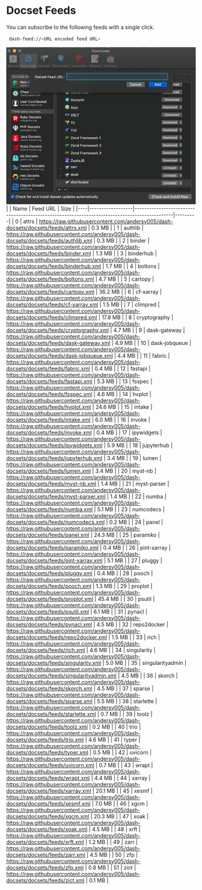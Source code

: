 # Docset Feeds

You can subscribe to the following feeds with a single click.

```bash
 dash-feed://<URL encoded feed URL>
```


![dash-docsets](https://github.com/andersy005/dash-docsets/raw/main/images/how-to-add-feed.png)
|    | Name             | Feed URL                                                                                     | Size    |
|----|------------------|----------------------------------------------------------------------------------------------|---------|
|  0 | attrs            | https://raw.githubusercontent.com/andersy005/dash-docsets/docsets/feeds/attrs.xml            | 0.3 MB  |
|  1 | authlib          | https://raw.githubusercontent.com/andersy005/dash-docsets/docsets/feeds/authlib.xml          | 0.3 MB  |
|  2 | binder           | https://raw.githubusercontent.com/andersy005/dash-docsets/docsets/feeds/binder.xml           | 1.3 MB  |
|  3 | binderhub        | https://raw.githubusercontent.com/andersy005/dash-docsets/docsets/feeds/binderhub.xml        | 1.7 MB  |
|  4 | boltons          | https://raw.githubusercontent.com/andersy005/dash-docsets/docsets/feeds/boltons.xml          | 4.7 MB  |
|  5 | cartopy          | https://raw.githubusercontent.com/andersy005/dash-docsets/docsets/feeds/cartopy.xml          | 36.2 MB |
|  6 | cf-xarray        | https://raw.githubusercontent.com/andersy005/dash-docsets/docsets/feeds/cf-xarray.xml        | 1.5 MB  |
|  7 | climpred         | https://raw.githubusercontent.com/andersy005/dash-docsets/docsets/feeds/climpred.xml         | 17.8 MB |
|  8 | cryptography     | https://raw.githubusercontent.com/andersy005/dash-docsets/docsets/feeds/cryptography.xml     | 4.7 MB  |
|  9 | dask-gateway     | https://raw.githubusercontent.com/andersy005/dash-docsets/docsets/feeds/dask-gateway.xml     | 4.9 MB  |
| 10 | dask-jobqueue    | https://raw.githubusercontent.com/andersy005/dash-docsets/docsets/feeds/dask-jobqueue.xml    | 4.4 MB  |
| 11 | fabric           | https://raw.githubusercontent.com/andersy005/dash-docsets/docsets/feeds/fabric.xml           | 0.4 MB  |
| 12 | fastapi          | https://raw.githubusercontent.com/andersy005/dash-docsets/docsets/feeds/fastapi.xml          | 5.3 MB  |
| 13 | fsspec           | https://raw.githubusercontent.com/andersy005/dash-docsets/docsets/feeds/fsspec.xml           | 4.6 MB  |
| 14 | hvplot           | https://raw.githubusercontent.com/andersy005/dash-docsets/docsets/feeds/hvplot.xml           | 24.6 MB |
| 15 | intake           | https://raw.githubusercontent.com/andersy005/dash-docsets/docsets/feeds/intake.xml           | 6.0 MB  |
| 16 | invoke           | https://raw.githubusercontent.com/andersy005/dash-docsets/docsets/feeds/invoke.xml           | 0.4 MB  |
| 17 | ipywidgets       | https://raw.githubusercontent.com/andersy005/dash-docsets/docsets/feeds/ipywidgets.xml       | 5.9 MB  |
| 18 | jupyterhub       | https://raw.githubusercontent.com/andersy005/dash-docsets/docsets/feeds/jupyterhub.xml       | 3.4 MB  |
| 19 | lumen            | https://raw.githubusercontent.com/andersy005/dash-docsets/docsets/feeds/lumen.xml            | 3.4 MB  |
| 20 | myst-nb          | https://raw.githubusercontent.com/andersy005/dash-docsets/docsets/feeds/myst-nb.xml          | 1.4 MB  |
| 21 | myst-parser      | https://raw.githubusercontent.com/andersy005/dash-docsets/docsets/feeds/myst-parser.xml      | 1.4 MB  |
| 22 | numba            | https://raw.githubusercontent.com/andersy005/dash-docsets/docsets/feeds/numba.xml            | 5.1 MB  |
| 23 | numcodecs        | https://raw.githubusercontent.com/andersy005/dash-docsets/docsets/feeds/numcodecs.xml        | 0.2 MB  |
| 24 | panel            | https://raw.githubusercontent.com/andersy005/dash-docsets/docsets/feeds/panel.xml            | 24.3 MB |
| 25 | paramiko         | https://raw.githubusercontent.com/andersy005/dash-docsets/docsets/feeds/paramiko.xml         | 0.4 MB  |
| 26 | pint-xarray      | https://raw.githubusercontent.com/andersy005/dash-docsets/docsets/feeds/pint-xarray.xml      | 5.1 MB  |
| 27 | pluggy           | https://raw.githubusercontent.com/andersy005/dash-docsets/docsets/feeds/pluggy.xml           | 0.4 MB  |
| 28 | pooch            | https://raw.githubusercontent.com/andersy005/dash-docsets/docsets/feeds/pooch.xml            | 1.3 MB  |
| 29 | proplot          | https://raw.githubusercontent.com/andersy005/dash-docsets/docsets/feeds/proplot.xml          | 45.4 MB |
| 30 | psutil           | https://raw.githubusercontent.com/andersy005/dash-docsets/docsets/feeds/psutil.xml           | 6.1 MB  |
| 31 | pynacl           | https://raw.githubusercontent.com/andersy005/dash-docsets/docsets/feeds/pynacl.xml           | 4.5 MB  |
| 32 | repo2docker      | https://raw.githubusercontent.com/andersy005/dash-docsets/docsets/feeds/repo2docker.xml      | 1.5 MB  |
| 33 | rich             | https://raw.githubusercontent.com/andersy005/dash-docsets/docsets/feeds/rich.xml             | 4.6 MB  |
| 34 | singularity      | https://raw.githubusercontent.com/andersy005/dash-docsets/docsets/feeds/singularity.xml      | 5.0 MB  |
| 35 | singularityadmin | https://raw.githubusercontent.com/andersy005/dash-docsets/docsets/feeds/singularityadmin.xml | 4.5 MB  |
| 36 | skorch           | https://raw.githubusercontent.com/andersy005/dash-docsets/docsets/feeds/skorch.xml           | 4.5 MB  |
| 37 | sparse           | https://raw.githubusercontent.com/andersy005/dash-docsets/docsets/feeds/sparse.xml           | 5.5 MB  |
| 38 | starlette        | https://raw.githubusercontent.com/andersy005/dash-docsets/docsets/feeds/starlette.xml        | 0.7 MB  |
| 39 | toolz            | https://raw.githubusercontent.com/andersy005/dash-docsets/docsets/feeds/toolz.xml            | 0.2 MB  |
| 40 | trio             | https://raw.githubusercontent.com/andersy005/dash-docsets/docsets/feeds/trio.xml             | 4.6 MB  |
| 41 | typer            | https://raw.githubusercontent.com/andersy005/dash-docsets/docsets/feeds/typer.xml            | 0.5 MB  |
| 42 | uvicorn          | https://raw.githubusercontent.com/andersy005/dash-docsets/docsets/feeds/uvicorn.xml          | 0.7 MB  |
| 43 | wrapt            | https://raw.githubusercontent.com/andersy005/dash-docsets/docsets/feeds/wrapt.xml            | 4.4 MB  |
| 44 | xarray           | https://raw.githubusercontent.com/andersy005/dash-docsets/docsets/feeds/xarray.xml           | 20.1 MB |
| 45 | xesmf            | https://raw.githubusercontent.com/andersy005/dash-docsets/docsets/feeds/xesmf.xml            | 7.0 MB  |
| 46 | xgcm             | https://raw.githubusercontent.com/andersy005/dash-docsets/docsets/feeds/xgcm.xml             | 20.3 MB |
| 47 | xoak             | https://raw.githubusercontent.com/andersy005/dash-docsets/docsets/feeds/xoak.xml             | 4.5 MB  |
| 48 | xrft             | https://raw.githubusercontent.com/andersy005/dash-docsets/docsets/feeds/xrft.xml             | 1.2 MB  |
| 49 | zarr             | https://raw.githubusercontent.com/andersy005/dash-docsets/docsets/feeds/zarr.xml             | 4.5 MB  |
| 50 | zfp              | https://raw.githubusercontent.com/andersy005/dash-docsets/docsets/feeds/zfp.xml              | 0.8 MB  |
| 51 | zict             | https://raw.githubusercontent.com/andersy005/dash-docsets/docsets/feeds/zict.xml             | 0.1 MB  |
